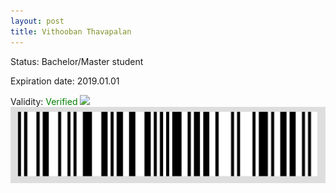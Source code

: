 ```yaml
---
layout: post
title: Vithooban Thavapalan
---
```


Status: Bachelor/Master student

Expiration date: 2019.01.01

Validity: <font color="green"> Verified</font> 
![](/members/img/Vithooban_Thavapalan.png)
![](/members/img/bar.png)
